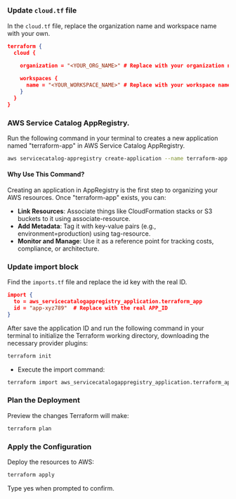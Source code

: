 ## 
### Update `cloud.tf` file

In the `cloud.tf` file, replace the organization name and workspace name with your own.

``` json
terraform { 
  cloud { 
    
    organization = "<YOUR_ORG_NAME>" # Replace with your organization name

    workspaces { 
      name = "<YOUR_WORKSPACE_NAME>" # Replace with your workspace name
    } 
  } 
}
```

### AWS Service Catalog AppRegistry.

Run the following command in your terminal to creates a new application named "terraform-app" in AWS Service Catalog AppRegistry.

``` bash
aws servicecatalog-appregistry create-application --name terraform-app
```

#### Why Use This Command?
Creating an application in AppRegistry is the first step to organizing your AWS resources. Once "terraform-app" exists, you can:

* **Link Resources**: Associate things like CloudFormation stacks or S3 buckets to it using associate-resource.
* **Add Metadata**: Tag it with key-value pairs (e.g., environment=production) using tag-resource.
* **Monitor and Manage**: Use it as a reference point for tracking costs, compliance, or architecture.

### Update import block

Find the `imports.tf` file and replace the id key with the real ID.

``` json
import {
  to = aws_servicecatalogappregistry_application.terraform_app
  id = "app-xyz789"  # Replace with the real APP_ID
}
```

After save the application ID and run the following command in your terminal to initialize the Terraform working directory, downloading the necessary provider plugins:

``` bash
terraform init
```

* Execute the import command:

``` bash
terraform import aws_servicecatalogappregistry_application.terraform_app {APP_ID}
```

### Plan the Deployment

Preview the changes Terraform will make:

``` bash
terraform plan
```

### Apply the Configuration

Deploy the resources to AWS:

``` bash
terraform apply
```

Type yes when prompted to confirm.